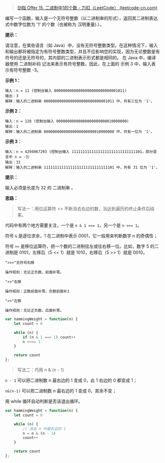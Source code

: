 > [剑指 Offer 15. 二进制中1的个数 - 力扣（LeetCode） (leetcode-cn.com)](https://leetcode-cn.com/problems/er-jin-zhi-zhong-1de-ge-shu-lcof/)

编写一个函数，输入是一个无符号整数（以二进制串的形式），返回其二进制表达式中数字位数为 '1' 的个数（也被称为 汉明重量).）。



**提示：**

请注意，在某些语言（如 Java）中，没有无符号整数类型。在这种情况下，输入和输出都将被指定为有符号整数类型，并且不应影响您的实现，因为无论整数是有符号的还是无符号的，其内部的二进制表示形式都是相同的。
在 Java 中，编译器使用 二进制补码 记法来表示有符号整数。因此，在上面的 示例 3 中，输入表示有符号整数 -3。



**示例 1：**

```
输入：n = 11 (控制台输入 00000000000000000000000000001011)
输出：3
解释：输入的二进制串 00000000000000000000000000001011 中，共有三位为 '1'。
```



**示例 2：**

```
输入：n = 128 (控制台输入 00000000000000000000000010000000)
输出：1
解释：输入的二进制串 00000000000000000000000010000000 中，共有一位为 '1'。
```



**示例 3：**

```
输入：n = 4294967293 (控制台输入 11111111111111111111111111111101，部分语言中 n = -3）
输出：31
解释：输入的二进制串 11111111111111111111111111111101 中，共有 31 位为 '1'。
```



**提示：**

输入必须是长度为 32 的 二进制串 。



**思路：**

> 写法一：用位运算符 >> 不断消去右边的数，当达到遍历的终止条件后结束。

代码中有两个地方需要关注，一个是 `n & 1 === 1`，另一个是 `n >>= 1`。

符号 `&` 是逐位求余，1 在二进制中表示 0001，它一般用来判断数字 n 的奇偶性；

符号 `>>` 是移位运算符，把一个数的二进制往左或往右移一位。比如，数字 5 的二进制是 0101，左移后（5 << 1）就是 1010，右移后（5 >> 1）就是 0010。

```
">>>"无符号右移

操作规则：无论正负数，前面补零。

">>"右移

操作规则：正数前面补零，负数前面补1

"<<"左移

操作规则：无论正负数，后面补零。
```

```js
var hammingWeight = function(n) {
    let count = 0

    while (n) {
        if (n & 1 === 1) count++
        n >>>= 1
    }

    return count
};
```

> 写法二：巧用 n & (n - 1)

`n - 1` 可以把二进制数 n 最右边的 1 变成 0，此 1 右边的 0 都变成 1；

`n&(n-1)` 可以把二进制数 n 最右边的 1 变成 0，其余不变；

用 while 循环自动判断是否该退出循环。

```js
var hammingWeight = function(n) {
    let count = 0

    while (n) {
        // 消去 n 中最右边的 1
        n = n & (n - 1)
        count++
    }

    return count
};
```

